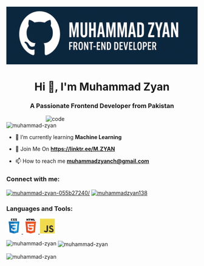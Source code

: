 ![logo](https://github.com/Muhammad-Zyan/Muhammad-Zyan/blob/main/chatgpt-img.png)



<h1 align="center">Hi 👋, I'm Muhammad Zyan</h1>
<h3 align="center">A Passionate Frontend Developer from Pakistan</h3>

<img align="right" alt=code width="400" src="https://i.pinimg.com/originals/f1/e7/34/f1e734f9cade86fe737a9aa404ad5677.gif">


<p align="left"> <img src="https://komarev.com/ghpvc/?username=muhammad-zyan&label=Profile%20views&color=0e75b6&style=flat" alt="muhammad-zyan" /> </p>

- 🌱 I’m currently learning **Machine Learning**

- 💬 Join Me On **https://linktr.ee/M.ZYAN**

- 📫 How to reach me **muhammadzyanch@gmail.com**

<h3 align="left">Connect with me:</h3>
<p align="left">
  <a href="https://www.linkedin.com/in/muhammad-zyan-055b27240/" target="blank"><img align="center" src="https://raw.githubusercontent.com/rahuldkjain/github-profile-readme-generator/master/src/images/icons/Social/linked-in-alt.svg" alt="muhammad-zyan-055b27240/" height="30" width="40" /></a>
  <a href="https://twitter.com/muhammadzyan138" target="blank"><img align="center" src="https://raw.githubusercontent.com/rahuldkjain/github-profile-readme-generator/master/src/images/icons/Social/twitter.svg" alt="muhammadzyan138" height="30" width="40" /></a>
</p>

<h3 align="left">Languages and Tools:</h3>
<p align="left"> <a href="https://www.w3schools.com/css/" target="_blank" rel="noreferrer"> <img src="https://raw.githubusercontent.com/devicons/devicon/master/icons/css3/css3-original-wordmark.svg" alt="css3" width="40" height="40"/> </a> <a href="https://www.w3.org/html/" target="_blank" rel="noreferrer"> <img src="https://raw.githubusercontent.com/devicons/devicon/master/icons/html5/html5-original-wordmark.svg" alt="html5" width="40" height="40"/> </a> <a href="https://developer.mozilla.org/en-US/docs/Web/JavaScript" target="_blank" rel="noreferrer"> <img src="https://raw.githubusercontent.com/devicons/devicon/master/icons/javascript/javascript-original.svg" alt="javascript" width="40" height="40"/> </a> </p>

<p><img align="left" src="https://github-readme-stats.vercel.app/api/top-langs?username=muhammad-zyan&show_icons=true&locale=en&layout=compact" alt="muhammad-zyan" /></p>

<p>&nbsp;<img align="center" src="https://github-readme-stats.vercel.app/api?username=muhammad-zyan&show_icons=true&locale=en" alt="muhammad-zyan" /></p>

<p><img align="center" src="https://github-readme-streak-stats.herokuapp.com/?user=muhammad-zyan&" alt="muhammad-zyan" /></p>
